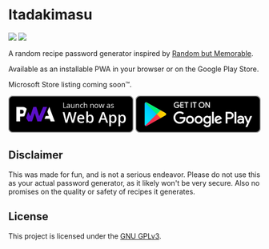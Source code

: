 # Itadakimasu

<a href="https://app.netlify.com/sites/itadakimasu/deploys"><img src="https://api.netlify.com/api/v1/badges/c7cc711d-2e4f-47e9-817e-005e91c19417/deploy-status"/></a>
<a href="https://www.codacy.com/manual/AnalogCyan/itadakimasu?utm_source=github.com&amp;utm_medium=referral&amp;utm_content=AnalogCyan/itadakimasu&amp;utm_campaign=Badge_Grade"><img src="https://api.codacy.com/project/badge/Grade/cd0d0db628534ea39100c53b59553d50"/></a>

A random recipe password generator inspired by [Random but Memorable](https://randombutmemorable.simplecast.com/episodes/nice-security-hollywood-terror-VPL7w0_R).

Available as an installable PWA in your browser or on the Google Play Store.

Microsoft Store listing coming soon™.

![](./Assets/pwa-badge.png) ![](./Assets/google-play-badge.png)

## Disclaimer

This was made for fun, and is not a serious endeavor. Please do not use this as your actual password generator, as it likely won't be very secure. Also no promises on the quality or safety of recipes it generates.

## License

This project is licensed under the [GNU GPLv3](./LICENSE).